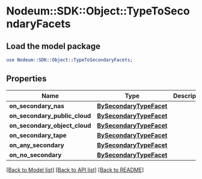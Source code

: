 # Nodeum::SDK::Object::TypeToSecondaryFacets

## Load the model package
```perl
use Nodeum::SDK::Object::TypeToSecondaryFacets;
```

## Properties
Name | Type | Description | Notes
------------ | ------------- | ------------- | -------------
**on_secondary_nas** | [**BySecondaryTypeFacet**](BySecondaryTypeFacet.md) |  | [optional] 
**on_secondary_public_cloud** | [**BySecondaryTypeFacet**](BySecondaryTypeFacet.md) |  | [optional] 
**on_secondary_object_cloud** | [**BySecondaryTypeFacet**](BySecondaryTypeFacet.md) |  | [optional] 
**on_secondary_tape** | [**BySecondaryTypeFacet**](BySecondaryTypeFacet.md) |  | [optional] 
**on_any_secondary** | [**BySecondaryTypeFacet**](BySecondaryTypeFacet.md) |  | [optional] 
**on_no_secondary** | [**BySecondaryTypeFacet**](BySecondaryTypeFacet.md) |  | [optional] 

[[Back to Model list]](../README.md#documentation-for-models) [[Back to API list]](../README.md#documentation-for-api-endpoints) [[Back to README]](../README.md)


